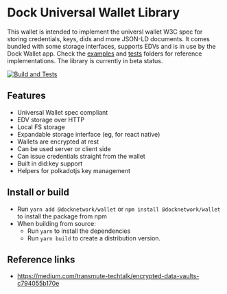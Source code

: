 # Dock Universal Wallet Library

This wallet is intended to implement the universl wallet W3C spec for storing credentials, keys, dids and more JSON-LD documents. It comes bundled with some storage interfaces, supports EDVs and is in use by the Dock Wallet app. Check the [examples](./examples) and [tests](./tests) folders for reference implementations. The library is currently in beta status.

[![Build and Tests](https://github.com/docknetwork/sdk/actions/workflows/test.yml/badge.svg)](https://github.com/docknetwork/sdk/actions/workflows/test.yml)

## Features
- Universal Wallet spec compliant
- EDV storage over HTTP
- Local FS storage
- Expandable storage interface (eg, for react native)
- Wallets are encrypted at rest
- Can be used server or client side
- Can issue credentials straight from the wallet
- Built in did:key support
- Helpers for polkadotjs key management

## Install or build
- Run `yarn add @docknetwork/wallet` or `npm install @docknetwork/wallet` to install the package from npm
- When building from source:
    - Run `yarn` to install the dependencies
    - Run `yarn build` to create a distribution version.

## Reference links
- https://medium.com/transmute-techtalk/encrypted-data-vaults-c794055b170e
